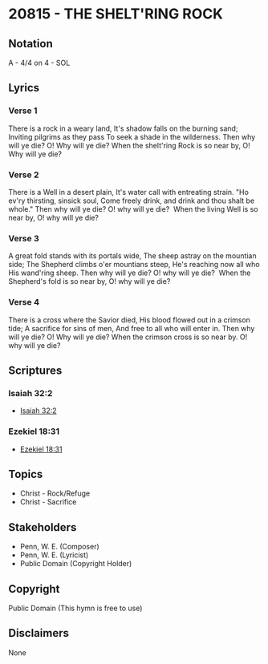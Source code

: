 # 20815 - THE SHELT'RING ROCK

## Notation

A - 4/4 on 4 - SOL

## Lyrics

### Verse 1

There is a rock in a weary land, It's shadow falls on the burning sand; Inviting pilgrims as they pass To seek a shade in the wilderness. Then why will ye die? O! Why will ye die? When the shelt'ring Rock is so near by, O! Why will ye die?

### Verse 2

There is a Well in a desert plain, It's water call with entreating strain. "Ho ev'ry thirsting, sinsick soul, Come freely drink, and drink and thou shalt be whole." Then why will ye die? O! why will ye die?  When the living Well is so near by, O! why will ye die? 

### Verse 3

A great fold stands with its portals wide, The sheep astray on the mountian side; The Shepherd climbs o'er mountians steep, He's reaching now all who His wand'ring sheep. Then why will ye die? O! why will ye die?  When the Shepherd's fold is so near by, O! why will ye die? 

### Verse 4

There is a cross where the Savior died, His blood flowed out in a crimson tide; A sacrifice for sins of men, And free to all who will enter in. Then why will ye die? O! Why will ye die? When the crimson cross is so near by. O! why will ye die? 


## Scriptures

### Isaiah 32:2

- [Isaiah 32:2](https://www.biblegateway.com/passage/?search=Isaiah%2032%3A2)

### Ezekiel 18:31

- [Ezekiel 18:31](https://www.biblegateway.com/passage/?search=Ezekiel%2018%3A31)


## Topics

- Christ - Rock/Refuge
- Christ - Sacrifice

## Stakeholders

- Penn, W. E. (Composer)
- Penn, W. E. (Lyricist)
- Public Domain (Copyright Holder)

## Copyright

Public Domain
(This hymn is free to use)

## Disclaimers

None

